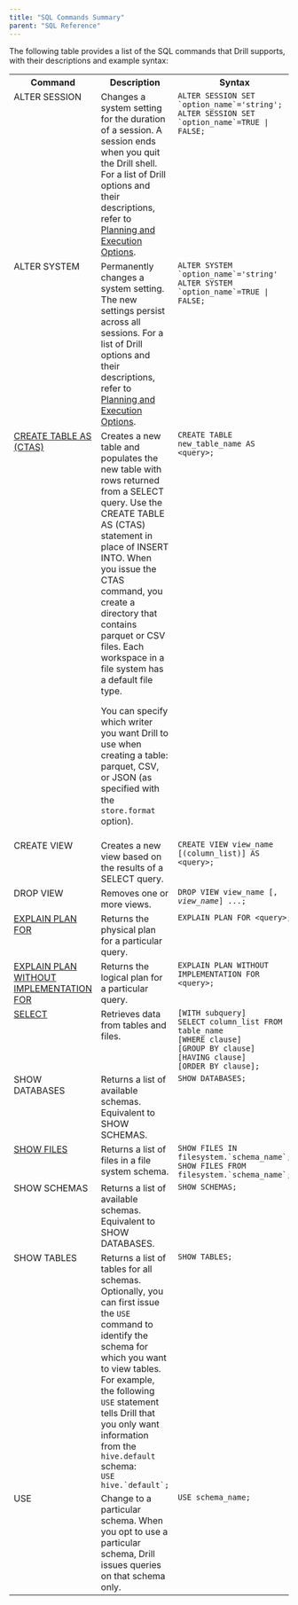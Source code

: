 ```yaml
---
title: "SQL Commands Summary"
parent: "SQL Reference"
---
```

The following table provides a list of the SQL commands that Drill supports,
with their descriptions and example syntax:

<table ><tbody><tr><th >Command</th><th >Description</th><th >Syntax</th></tr><tr><td valign="top" >ALTER SESSION</td><td valign="top" >Changes a system setting for the duration of a session. A session ends when you quit the Drill shell. For a list of Drill options and their descriptions, refer to <a href="/drill/docs/planning-and-execution-options" rel="nofollow">Planning and Execution Options</a>.</td><td valign="top" ><code>ALTER SESSION SET `option_name`='string';<br />ALTER SESSION SET `option_name`=TRUE | FALSE;</code></td></tr><tr><td valign="top" >ALTER SYSTEM</td><td valign="top" >Permanently changes a system setting. The new settings persist across all sessions. For a list of Drill options and their descriptions, refer to <a href="/drill/docs/planning-and-execution-options/" rel="nofollow">Planning and Execution Options</a>.</td><td valign="top" ><code>ALTER SYSTEM `option_name`='string'<br />ALTER SYSTEM `option_name`=TRUE | FALSE;</code></td></tr><tr><td valign="top" ><a href="/drill/docs/create-table-as-ctas-command">CREATE TABLE AS<br />(CTAS)</a></p></td><td valign="top" >Creates a new table and populates the new table with rows returned from a SELECT query. Use the CREATE TABLE AS (CTAS) statement in place of INSERT INTO. When you issue the CTAS command, you create a directory that contains parquet or CSV files. Each workspace in a file system has a default file type.<p>You can specify which writer you want Drill to use when creating a table: parquet, CSV, or JSON (as specified with <span style="line-height: 1.4285715;">the </span><code>store.format</code><span style="line-height: 1.4285715;"> option<span><span>).</span></span></span></p></td><td valign="top" ><code>CREATE TABLE new_table_name AS &lt;query&gt;;</code></td></tr><tr><td valign="top" colspan="1" >CREATE VIEW</td><td valign="top" colspan="1" >Creates a new view based on the results of a SELECT query.</td><td valign="top" colspan="1" ><code>CREATE VIEW view_name [(column_list)] AS &lt;query&gt;;</code></td></tr><tr><td valign="top" colspan="1" >DROP VIEW</td><td valign="top" colspan="1" >Removes one or more views.</td><td valign="top" colspan="1" ><code>DROP VIEW view_name [, <em class="replaceable">view_name</em>] ...;     </code></td></tr><tr><td valign="top" colspan="1" ><a href="/drill/docs/explain-commands" rel="nofollow">EXPLAIN PLAN FOR</a></td><td valign="top" colspan="1" >Returns the physical plan for a particular query.</td><td valign="top" colspan="1" ><code>EXPLAIN PLAN FOR &lt;query&gt;;</code></td></tr><tr><td valign="top" colspan="1" ><a href="/drill/docs/explain-commands/" rel="nofollow">EXPLAIN PLAN WITHOUT IMPLEMENTATION FOR</a></td><td valign="top" colspan="1" >Returns the logical plan for a particular query.</td><td valign="top" colspan="1" ><code>EXPLAIN PLAN WITHOUT IMPLEMENTATION FOR &lt;query&gt;;</code></td></tr><tr><td valign="top" colspan="1" ><a href="/drill/docs/select-statements" rel="nofollow">SELECT</a></td><td valign="top" colspan="1" >Retrieves data from tables and files.</td><td valign="top" colspan="1" ><code>[WITH subquery]<br />SELECT column_list FROM table_name <br />[WHERE clause]<br />[GROUP BY clause]<br />[HAVING clause]<br />[ORDER BY clause];</code></td></tr><tr><td valign="top" colspan="1" >SHOW DATABASES</td><td valign="top" colspan="1" >Returns a list of available schemas. Equivalent to SHOW SCHEMAS.</td><td valign="top" colspan="1" ><code>SHOW DATABASES;</code></td></tr><tr><td valign="top" colspan="1" ><a href="/drill/docs/show-files-command/" rel="nofollow">SHOW FILES</a></td><td valign="top" colspan="1" >Returns a list of files in a file system schema.</td><td valign="top" colspan="1" ><code>SHOW FILES IN filesystem.`schema_name`;<br />SHOW FILES FROM filesystem.`schema_name`;</code></td></tr><tr><td valign="top" colspan="1" >SHOW SCHEMAS</td><td valign="top" colspan="1" >Returns a list of available schemas. Equivalent to SHOW DATABASES.</td><td valign="top" colspan="1" ><code>SHOW SCHEMAS;</code></td></tr><tr><td valign="top" colspan="1" >SHOW TABLES</td><td valign="top" colspan="1" >Returns a list of tables for all schemas. Optionally, you can first issue the <code>USE </code>command to identify the schema for which you want to view tables.<br />For example, the following <code>USE</code> statement tells Drill that you only want information from the <code>hive.default</code> schema:<br /><code>USE hive.`default`;</code></td><td valign="top" colspan="1" ><code>SHOW TABLES;</code></td></tr><tr><td valign="top" colspan="1" >USE</td><td valign="top" colspan="1" >Change to a particular schema. When you opt to use a particular schema, Drill issues queries on that schema only.</td><td valign="top" colspan="1" ><code>USE schema_name;</code></td></tr></tbody></table></div>  
  
